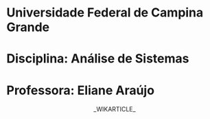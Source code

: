 # Universidade Federal de Campina Grande
# Disciplina: Análise de Sistemas
# Professora: Eliane Araújo
<p align="center" font-size:15px> _WIKARTICLE_ </p>
